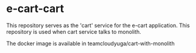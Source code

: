 # e-cart-cart
This repository serves as the 'cart' service for the e-cart application. This repository is used when cart service talks to monolith.

The docker image is available in teamcloudyuga/cart-with-monolith

